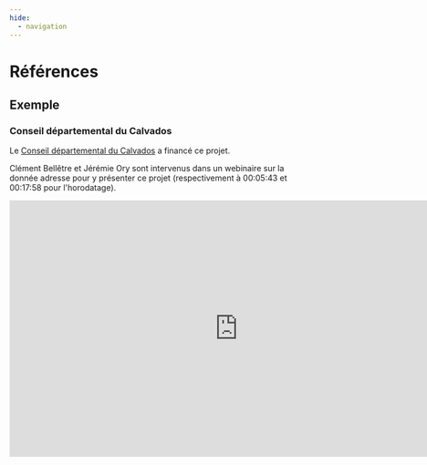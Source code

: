 ```yaml
---
hide:
  - navigation
---
```


# Références

## Exemple

### Conseil départemental du Calvados

Le [Conseil départemental du Calvados](https://www.calvados.fr) a financé ce projet.

Clément Bellêtre et Jérémie Ory sont intervenus dans un webinaire sur la donnée adresse pour y présenter ce
projet (respectivement à 00:05:43 et 00:17:58 pour l'horodatage).

<iframe width="800" height="450" src="https://www.youtube.com/embed/EsmPOHxv7Jc" frameborder="0" allow="accelerometer; autoplay; clipboard-write; encrypted-media; gyroscope; picture-in-picture" allowfullscreen></iframe>
